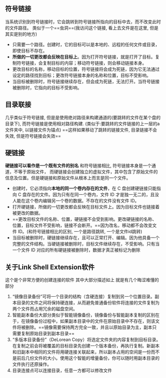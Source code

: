 ## 符号链接
当系统识别到符号链接时，它会跳转到符号链接所指向的目标中去，而不改变此时的文件路径。
类似于一个==虫洞==(我访问这个链接, 看上去文件是在这里, 但是其实是别的地方)
- 只需要一个路径。创建时，它的目标可以是本地的、远程的任何文件或目录，即使目标不存在。
- **所做的一切更改都会反映在目标上**。因为打开符号链接，就是打开了目标。复制符号链接，会复制目标的内容；移动符号链接，则会移动链接本身。
- 更改目标的名称，移动目标的位置，符号链接将会成为死链，因为它无法通过设定的路径找到目标；更改符号链接本身的名称和位置，目标不受影响。
- 当目标被删除时，符号链接继续存在，但会成为死链，无法打开。当符号链接被删除时，它指向的目标不受影响。
## 目录联接  
几乎类似于符号链接, 但是是使用绝对路径来构建通道的(要跳转的文件在某个盘的目录下), 而符号链接是使用相对路径构建. (类似于:要跳转的文件链接的上一层的a文件夹中, 以链接文件为锚点)
==这样如果移动了跳转的链接文件, 目录链接不会失效, 但是符号链接会失效==
## 硬链接 
**硬链接可以看作是一个既有文件的别名**
和符号链接相比, 
符号链接本身是一个通道，不等于原始文件，
而硬链接会创建独立的虚拟文件，其中包含了原始文件的信息及位置。但是硬链接和原始文件从根本上而言是同一个文件。

- 创建时，它必须指向**本地的同一个卷内存在的文件**，在 C 盘创建硬链接只能指向 C 盘存在的文件。因为只有在同一个卷内，文件 ID 才是独一无二的，且没人能在这个卷内编辑另一个卷的数据。不存在的文件没有文件 ID。
- 打开硬链接，所做的一切更改都会反映在目标文件上。因为目标文件也链接着被更改的数据。
- ==更改目标文件的名称、位置，硬链接不会受到影响。更改硬链接的名称、位置，目标文件不受影响，链接不会断开。==因为改名，移动都不会改变文件 ID。(和符号链接相比的区别, 一个是路径跳转, 一个是文件id跳转)
- 当目标被删除时，硬链接继续存在，且可以正常打开、编辑。因为他具备一个完整的文件结构。当硬链接被删除时，目标文件继续存在，不受影响。只有当一个文件 ID 对应的所有硬链接被删除时，数据才真正被标记为删除
## 关于Link Shell Extension软件
这个是个非常方便的创建连接的软件
其中大部分描述如上
就是有几个晦涩难懂的部分
1. “镜像目录备份”可将一个目录的结构（含硬连接）复制到另一个位置目录。副本目录的文件之间将保持硬连接，从而避免普通备份软件将连接的文件复制为两个文件而占用冗余的磁盘空间。
2. 智能副本备份大部分类似于智能镜像备份，镜像备份与智能副本复制的区别在于，在镜像备份过程中，如果副本目录中的文件在原始目录中不存在，则该文件将被删除。==镜像需要保持两方完全一致，并且以原始目录为主，副本只需要复制原始目录到副本目录==  
3. “多版本目录备份”（DeLorean Copy）将选定文件夹的内容复制到目标目录。在复制之前会将被覆盖的目标目录先创建一个版本备份，再执行复制。新副本和旧副本中相同的文件将用硬连接关联起来，所以副本占用的空间是一份而不是前后几份文件的大小。使用这个智能的增量备份，你可以随时用副本目录的文件执行还原操作。
4. 目录连接点可以连接目录，任意一方都可以修改文件